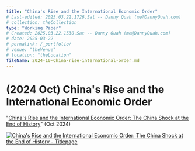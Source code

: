 ```yaml
---
title: "China's Rise and the International Economic Order"
# Last-edited: 2025.03.22.1726.Sat -- Danny Quah (me@DannyQuah.com)
# collection: theCollection
type: "Working Paper"
# Created: 2025.03.22.1530.Sat -- Danny Quah (me@DannyQuah.com)
# date: 2025-03-22
# permalink: /_portfolio/
# venue: "theVenue"
# location: "theLocation"
fileName: 2024-10-China-rise-international-order.md
---
```

# (2024 Oct) China's Rise and the International Economic Order
"<a href="https://dannyquah.github.io/Storage/2024.10-Danny.Quah-Chinas-Rise-International-Economic-Order.pdf">China's Rise and the International Economic Order: The China Shock at the End of History</a>" (Oct 2024)

[<img src="https://dannyquah.github.io/Storage/2024.10-Danny.Quah-Chinas-Rise-International-Economic-Order-titlepage.png" alt = "China's Rise and the International Economic Order: The China Shock at the End of History - Titlepage" />](https://dannyquah.github.io/Storage/2024.10-Danny.Quah-Chinas-Rise-International-Economic-Order.pdf)

<!---
   Invisible section // 2024-10-China-rise-international-order.md
-->

